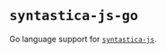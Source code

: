 # `syntastica-js-go`

Go language support for [`syntastica-js`](https://www.npmjs.com/package/@syntastica/core).
